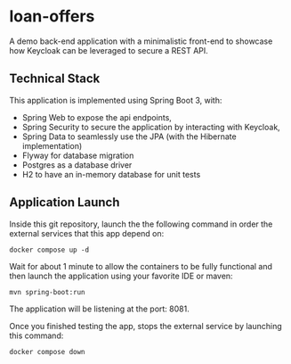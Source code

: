# loan-offers
A demo back-end application with a minimalistic front-end to showcase how Keycloak can be leveraged to secure a REST API.

## Technical Stack
This application is implemented using Spring Boot 3, with: 
- Spring Web to expose the api endpoints,
- Spring Security to secure the application by interacting with Keycloak,
- Spring Data to seamlessly use the JPA (with the Hibernate implementation)
- Flyway for database migration
- Postgres as a database driver
- H2 to have an in-memory database for unit tests


## Application Launch

Inside this git repository, launch the the following command in order the external services that this app depend on:

    docker compose up -d

Wait for about 1 minute to allow the containers to be fully functional and then launch the application using your favorite IDE or maven:

    mvn spring-boot:run

The application will be listening at the port: 8081.

Once you finished testing the app, stops the external service by launching this command:

    docker compose down